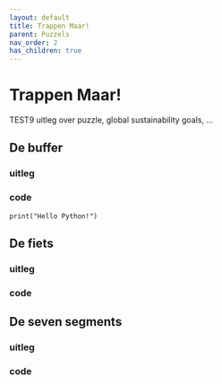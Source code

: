 ```yaml
---
layout: default
title: Trappen Maar!
parent: Puzzels
nav_order: 2
has_children: true
---
```


# Trappen Maar! 

TEST9 uitleg over puzzle, global sustainability goals, ...

## De buffer
### uitleg

### code
```{python}
print("Hello Python!")
```
## De fiets
### uitleg

### code



## De seven segments
### uitleg

### code

